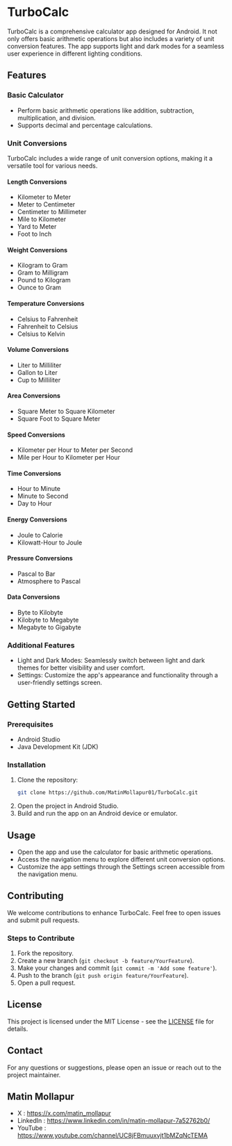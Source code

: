 # TurboCalc

TurboCalc is a comprehensive calculator app designed for Android. It not only offers basic arithmetic operations but also includes a variety of unit conversion features. The app supports light and dark modes for a seamless user experience in different lighting conditions.

## Features

### Basic Calculator
- Perform basic arithmetic operations like addition, subtraction, multiplication, and division.
- Supports decimal and percentage calculations.

### Unit Conversions
TurboCalc includes a wide range of unit conversion options, making it a versatile tool for various needs.

#### Length Conversions
- Kilometer to Meter
- Meter to Centimeter
- Centimeter to Millimeter
- Mile to Kilometer
- Yard to Meter
- Foot to Inch

#### Weight Conversions
- Kilogram to Gram
- Gram to Milligram
- Pound to Kilogram
- Ounce to Gram

#### Temperature Conversions
- Celsius to Fahrenheit
- Fahrenheit to Celsius
- Celsius to Kelvin

#### Volume Conversions
- Liter to Milliliter
- Gallon to Liter
- Cup to Milliliter

#### Area Conversions
- Square Meter to Square Kilometer
- Square Foot to Square Meter

#### Speed Conversions
- Kilometer per Hour to Meter per Second
- Mile per Hour to Kilometer per Hour

#### Time Conversions
- Hour to Minute
- Minute to Second
- Day to Hour

#### Energy Conversions
- Joule to Calorie
- Kilowatt-Hour to Joule

#### Pressure Conversions
- Pascal to Bar
- Atmosphere to Pascal

#### Data Conversions
- Byte to Kilobyte
- Kilobyte to Megabyte
- Megabyte to Gigabyte

### Additional Features
- Light and Dark Modes: Seamlessly switch between light and dark themes for better visibility and user comfort.
- Settings: Customize the app's appearance and functionality through a user-friendly settings screen.

## Getting Started

### Prerequisites
- Android Studio
- Java Development Kit (JDK)

### Installation
1. Clone the repository:
    ```sh
    git clone https://github.com/MatinMollapur01/TurboCalc.git
    ```
2. Open the project in Android Studio.
3. Build and run the app on an Android device or emulator.

## Usage

- Open the app and use the calculator for basic arithmetic operations.
- Access the navigation menu to explore different unit conversion options.
- Customize the app settings through the Settings screen accessible from the navigation menu.

## Contributing

We welcome contributions to enhance TurboCalc. Feel free to open issues and submit pull requests.

### Steps to Contribute
1. Fork the repository.
2. Create a new branch (`git checkout -b feature/YourFeature`).
3. Make your changes and commit (`git commit -m 'Add some feature'`).
4. Push to the branch (`git push origin feature/YourFeature`).
5. Open a pull request.

## License

This project is licensed under the MIT License - see the [LICENSE](https://mit-license.org/) file for details.

## Contact

For any questions or suggestions, please open an issue or reach out to the project maintainer.


## Matin Mollapur
- X : https://x.com/matin_mollapur
- LinkedIn : https://www.linkedin.com/in/matin-mollapur-7a52762b0/
- YouTube : https://www.youtube.com/channel/UC8jFBmuuxvjt1bMZqNcTEMA

